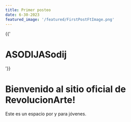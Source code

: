```yaml
---
title: Primer posteo
date: 6-30-2023
featured_image: '/featured/FirstPostFtImage.png'
---
```

{{'<h1>ASODIJASodij</h1>'}}


# Bienvenido al sitio oficial de RevolucionArte!

Este es un espacio por y para jóvenes.

